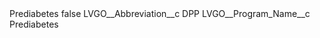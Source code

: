 <?xml version="1.0" encoding="UTF-8"?>
<CustomMetadata xmlns="http://soap.sforce.com/2006/04/metadata" xmlns:xsi="http://www.w3.org/2001/XMLSchema-instance" xmlns:xsd="http://www.w3.org/2001/XMLSchema">
    <label>Prediabetes</label>
    <protected>false</protected>
    <values>
        <field>LVGO__Abbreviation__c</field>
        <value xsi:type="xsd:string">DPP</value>
    </values>
    <values>
        <field>LVGO__Program_Name__c</field>
        <value xsi:type="xsd:string">Prediabetes</value>
    </values>
</CustomMetadata>
